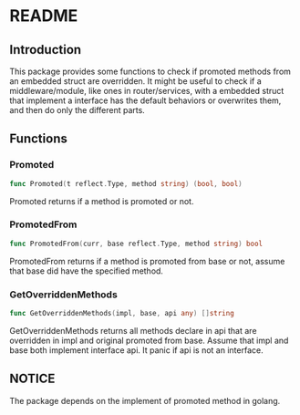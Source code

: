 # README

## Introduction
This package provides some functions to check if promoted methods from an embedded struct are overridden.
It might be useful to check if a middleware/module, like ones in router/services, with a embedded struct that implement a interface has the default behaviors or overwrites them, and then do only the different parts.

## Functions
### Promoted
```go
func Promoted(t reflect.Type, method string) (bool, bool)
```
Promoted returns if a method is promoted or not.

### PromotedFrom
```go
func PromotedFrom(curr, base reflect.Type, method string) bool
```
PromotedFrom returns if a method is promoted from base or not, assume that
base did have the specified method.

### GetOverriddenMethods
```go
func GetOverriddenMethods(impl, base, api any) []string
```
GetOverriddenMethods returns all methods declare in api that are overridden
in impl and original promoted from base. Assume that impl and base both
implement interface api. It panic if api is not an interface.

## NOTICE
The package depends on the implement of promoted method in golang.
